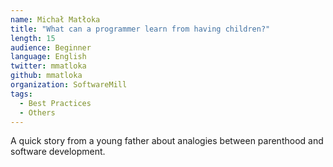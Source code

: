 ```yaml
---
name: Michał Matłoka
title: "What can a programmer learn from having children?"
length: 15
audience: Beginner
language: English
twitter: mmatloka
github: mmatloka
organization: SoftwareMill
tags:
  - Best Practices
  - Others
---
```

A quick story from a young father about analogies between parenthood and software development.